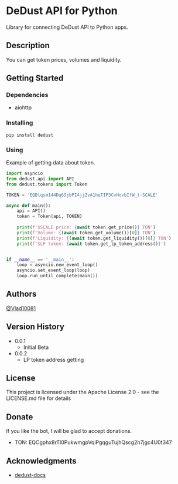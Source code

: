 # DeDust API for Python

Library for connecting DeDust API to Python apps.

## Description

You can get token prices, volumes and liquidity.

## Getting Started

### Dependencies

* aiohttp

### Installing

```
pip install dedust
```

### Using

Example of getting data about token.

```python
import asyncio
from dedust.api import API
from dedust.tokens import Token

TOKEN = 'EQBlqsm144Dq6SjbPI4jjZvA1hqTIP3CvHovbIfW_t-SCALE'

async def main():
    api = API()
    token = Token(api, TOKEN)
    
    print(f'$SCALE price: {await token.get_price()} TON')
    print(f'Volume: {(await token.get_volume())[0]} TON')
    print(f'Liquidity: {(await token.get_liquidity())[0]} TON')
    print(f'$LP token: {await token.get_lp_token_address()}')


if __name__ == '__main__':
    loop = asyncio.new_event_loop()
    asyncio.set_event_loop(loop)
    loop.run_until_complete(main())
```

## Authors

[@Vlad10081](https://t.me/dalvgames)

## Version History

* 0.0.1
    * Initial Beta
* 0.0.2
    * LP token address getting

## License

This project is licensed under the Apache License 2.0 - see the LICENSE.md file for details

## Donate

If you like the bot, I will be glad to accept donations.

* TON: EQCgphx8rTI0PukwmgpVqiPgqguTujhQscg2h7jgc4U0t347

## Acknowledgments

* [dedust-docs](https://api.dedust.io)
